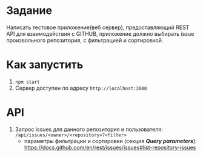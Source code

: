 # Задание
Написать тестовое приложение(веб сервер), предоставляющий REST API для взаимодействия с GITHUB, приложение должно выбирать issue произвольного репозитория, с фильтрацией и сортировкой.
# Как запустить
1. `npm start`
1. Сервер доступен по адресу `http://localhost:3000`
# API
1. Запрос issues для данного репозитория и пользователя: `/api/issues/<owner>/<repository>?<filter>` 
    - параметры фильтрации  и сортировки (секция ***Query parameters***): https://docs.github.com/en/rest/issues/issues#list-repository-issues    

